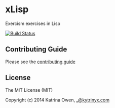 # xLisp

Exercism exercises in Lisp

[![Build Status](https://travis-ci.org/exercism/xlisp.png?branch=master)](https://travis-ci.org/exercism/xlisp)

## Contributing Guide

Please see the [contributing guide](https://github.com/exercism/x-api/blob/master/CONTRIBUTING.md#the-exercise-data)

## License

The MIT License (MIT)

Copyright (c) 2014 Katrina Owen, _@kytrinyx.com
